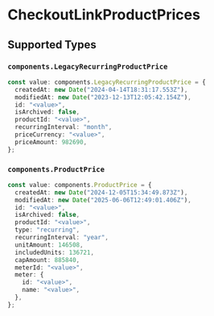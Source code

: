 # CheckoutLinkProductPrices


## Supported Types

### `components.LegacyRecurringProductPrice`

```typescript
const value: components.LegacyRecurringProductPrice = {
  createdAt: new Date("2024-04-14T18:31:17.553Z"),
  modifiedAt: new Date("2023-12-13T12:05:42.154Z"),
  id: "<value>",
  isArchived: false,
  productId: "<value>",
  recurringInterval: "month",
  priceCurrency: "<value>",
  priceAmount: 982690,
};
```

### `components.ProductPrice`

```typescript
const value: components.ProductPrice = {
  createdAt: new Date("2024-12-05T15:34:49.873Z"),
  modifiedAt: new Date("2025-06-06T12:49:01.406Z"),
  id: "<value>",
  isArchived: false,
  productId: "<value>",
  type: "recurring",
  recurringInterval: "year",
  unitAmount: 146508,
  includedUnits: 136721,
  capAmount: 885840,
  meterId: "<value>",
  meter: {
    id: "<value>",
    name: "<value>",
  },
};
```

